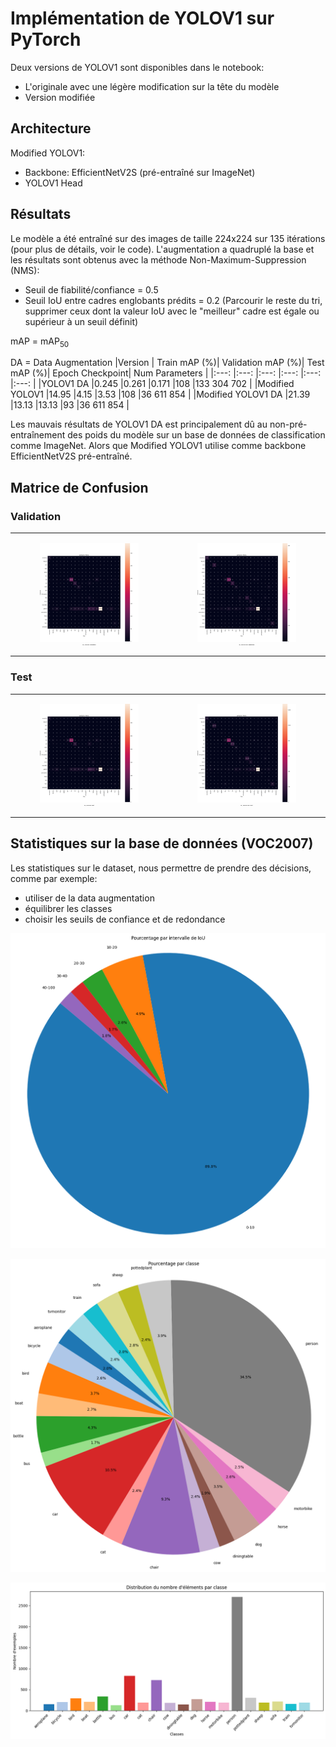 # **Implémentation de YOLOV1 sur PyTorch**
Deux versions de YOLOV1 sont disponibles dans le notebook:
  - L'originale avec une légère modification sur la tête du modèle
  - Version modifiée

## **Architecture**
Modified YOLOV1:
  -  Backbone: EfficientNetV2S (pré-entraîné sur ImageNet)
  -  YOLOV1 Head

## **Résultats**
Le modèle a été entraîné sur des images de taille 224x224 sur 135 itérations (pour plus de détails, voir le code). L'augmentation a quadruplé la base et les résultats sont obtenus avec la méthode Non-Maximum-Suppression (NMS):
  - Seuil de fiabilité/confiance = 0.5
  - Seuil IoU entre cadres englobants prédits = 0.2 (Parcourir le reste du tri, supprimer ceux dont la valeur IoU avec le "meilleur" cadre est égale ou supérieur à un seuil définit)

mAP = mAP<sub>50</sub>

DA = Data Augmentation
|Version                               | Train mAP (%)| Validation mAP (%)| Test mAP (%)| Epoch Checkpoint| Num Parameters |
|:---:                                 |:---:         |:---:              |:---:        |:---:            |:---:           |
|YOLOV1 DA                             |0.245         |0.261              |0.171        |108              |133 304 702     |
|Modified YOLOV1                       |14.95         |4.15               |3.53         |108              |36 611 854      |
|Modified YOLOV1 DA                    |21.39         |13.13              |13.13        |93               |36 611 854      |

Les mauvais résultats de YOLOV1 DA est principalement dû au non-pré-entraînement des poids du modèle sur un base de données de classification comme ImageNet. Alors que Modified YOLOV1 utilise comme backbone EfficientNetV2S pré-entraîné.

## **Matrice de Confusion**

### **Validation**
<table>
  <tr>
    <td align="center">
      <figure>
        <img src="./Images/M_YOLOV1_Val_CM.png" width="100%">
        <figcaption style="font-family: Arial, sans-serif; font-size: 2px; font-weight: bold;">M_YOLOV1 Validation</figcaption>
      </figure>
    </td>
    <td align="center">
      <figure>
        <img src="./Images/M_YOLOV1_Data_Aug_Val_CM.png" width="100%">
        <figcaption style="font-family: Arial, sans-serif; font-size: 2px; font-weight: bold;">M_YOLOV1 DA Validation</figcaption>
      </figure>
    </td>
  </tr>
</table>

### **Test**
<table>
  <tr>
    <td align="center">
      <figure>
        <img src="./Images/M_YOLOV1_Test_CM.png" width="100%">
        <figcaption style="font-family: Arial, sans-serif; font-size: 2px; font-weight: bold;">M_YOLOV1 Test</figcaption>
      </figure>
    </td>
    <td align="center">
      <figure>
        <img src="./Images/M_YOLOV1_Data_Aug_Test_CM.png" width="100%">
        <figcaption style="font-family: Arial, sans-serif; font-size: 2px; font-weight: bold;">M_YOLOV1 DA Test</figcaption>
      </figure>
    </td>
  </tr>
</table>

## **Statistiques sur la base de données (VOC2007)**
Les statistiques sur le dataset, nous permettre de prendre des décisions, comme par exemple:
  - utiliser de la data augmentation
  - équilibrer les classes
  - choisir les seuils de confiance et de redondance
<p align="center">
  <img src="./Images/IoU_Threshold.png">
</p>

<p align="center">
  <img src="./Images/Percentage_Class.png">
</p>

<p align="center">
  <img src="./Images/Distribution_Class.png">
</p>
